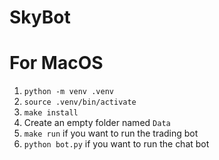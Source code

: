 # SkyBot

# For MacOS

1. `python -m venv .venv`
2. `source .venv/bin/activate`
3. `make install`
4. Create an empty folder named `Data`
5. `make run` if you want to run the trading bot
6. `python bot.py` if you want to run the chat bot
